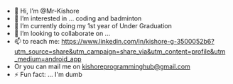 - 👋 Hi, I’m @Mr-Kishore
- 👀 I’m interested in ... coding and badminton
- 🌱 I’m currently doing my 1st year of Under Graduation
- 💞️ I’m looking to collaborate on ...
- 📫 to reach me: https://www.linkedin.com/in/kishore-g-3500052b6?utm_source=share&utm_campaign=share_via&utm_content=profile&utm_medium=android_app
- Or you can mail me on kishoreprogramminghub@gmail.com
- ⚡ Fun fact: ... I'm dumb

<!---
Mr-Kishore/Mr-Kishore is a ✨ special ✨ repository because its `README.md` (this file) appears on your GitHub profile.
You can click the Preview link to take a look at your changes.
--->
